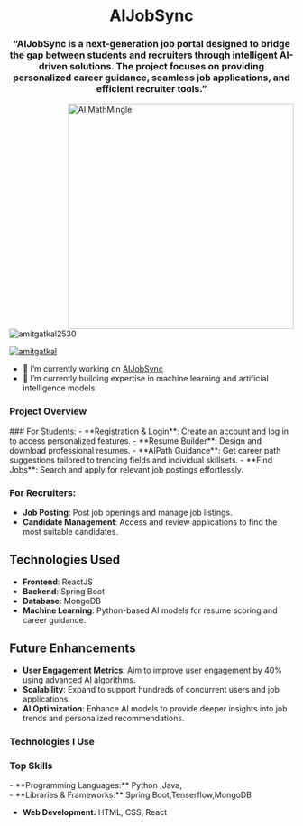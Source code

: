<h1 align="center">AIJobSync</h1>
<h3 align="center">“AIJobSync is a next-generation job portal designed to bridge the gap between students and recruiters through intelligent AI-driven solutions. The project focuses on providing personalized career guidance, seamless job applications, and efficient recruiter tools.”</h3>

<img align="right" alt="AI MathMingle" width="400" src="https://schulich.yorku.ca/wp-content/uploads/2020/04/AI-android-at-touch-screen.jpg">

<p align="left"> <img src="https://komarev.com/ghpvc/?username=amitgatkal2530&label=Profile%20views&color=0e75b6&style=flat" alt="amitgatkal2530" /> </p>

<p align="left"> <a href="https://twitter.com/amitgatkal" target="blank"><img src="https://img.shields.io/twitter/follow/amitgatkal?logo=twitter&style=for-the-badge" alt="amitgatkal" /></a> </p>

- 🔭 I’m currently working on [AIJobSync](https://github.com/amitgatkal2530/AI-MathMingle)
- 🌱 I’m currently building expertise in machine learning and artificial intelligence models



<h3 align="left">Project Overview</h3>
<p align="left">
### For Students:
- **Registration & Login**: Create an account and log in to access personalized features.
- **Resume Builder**: Design and download professional resumes.
- **AIPath Guidance**: Get career path suggestions tailored to trending fields and individual skillsets.
- **Find Jobs**: Search and apply for relevant job postings effortlessly.

### For Recruiters:
- **Job Posting**: Post job openings and manage job listings.
- **Candidate Management**: Access and review applications to find the most suitable candidates.

## Technologies Used
- **Frontend**: ReactJS
- **Backend**: Spring Boot
- **Database**: MongoDB
- **Machine Learning**: Python-based AI models for resume scoring and career guidance.

## Future Enhancements
- **User Engagement Metrics**: Aim to improve user engagement by 40% using advanced AI algorithms.
- **Scalability**: Expand to support hundreds of concurrent users and job applications.
- **AI Optimization**: Enhance AI models to provide deeper insights into job trends and personalized recommendations.
</p>




  
    






<h3 align="left">Technologies I Use</h3>
<h3 align="left">Top Skills</h3>
<p align="left">
- **Programming Languages:** Python ,Java,<br>
- **Libraries & Frameworks:** Spring Boot,Tenserflow,MongoDB<br>

- **Web Development:** HTML, CSS, React
</p>

